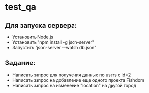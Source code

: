 # test_qa

## Для запуска сервера: ##
 - Установить Node.js
 - Установить "npm install -g json-server"
 - Запустить "json-server --watch db.json"


## Задание: ##
 - Написать запрос для получения данных по users c id=2
 - Написать запрос на добавление еще одного проекта Fishdom
 - Написать запрос на изменение "location" на другой город